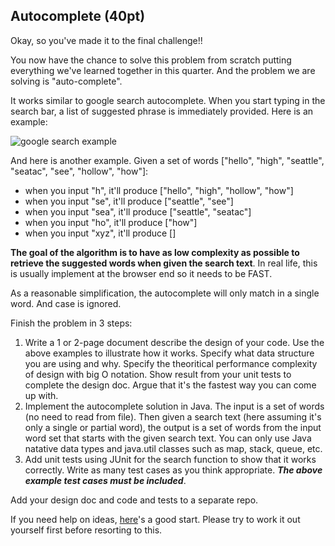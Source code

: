 ## Autocomplete (40pt)

Okay, so you've made it to the final challenge!!

You now have the chance to solve this problem from scratch putting everything we've learned together in this quarter. And the problem we are solving is "auto-complete".

It works similar to google search autocomplete. When you start typing in the search bar, a list of suggested phrase is immediately provided. Here is an example:

![google search example](https://github.com/pdgetrf/CSS143B/blob/master/homework/homework7/problem_3/example.png)

And here is another example. Given a set of words ["hello", "high", "seattle", "seatac", "see", "hollow", "how"]:

- when you input "h", it'll produce ["hello", "high", "hollow", "how"]
- when you input "se", it'll produce ["seattle", "see"]
- when you input "sea", it'll produce ["seattle", "seatac"]
- when you input "ho", it'll produce ["how"]
- when you input "xyz", it'll produce []

**The goal of the algorithm is to have as low complexity as possible to retrieve the suggested words when given the search text**. In real life, this is usually implement at the browser end so it needs to be FAST. 

As a reasonable simplification, the autocomplete will only match in a single word. And case is ignored.

Finish the problem in 3 steps:

1. Write a 1 or 2-page document describe the design of your code. Use the above examples to illustrate how it works. Specify what data structure you are using and why. Specify the theoritical performance complexity of design with big O notation. Show result from your unit tests to complete the design doc. Argue that it's the fastest way you can come up with. 
2. Implement the autocomplete solution in Java. The input is a set of words (no need to read from file). Then given a search text (here assuming it's only a single or partial word), the output is a set of words from the input word set that starts with the given search text. You can only use Java natative data types and java.util classes such as map, stack, queue, etc. 
3. Add unit tests using JUnit for the search function to show that it works correctly. Write as many test cases as you think appropriate. ***The above example test cases must be included***.

Add your design doc and code and tests to a separate repo.



If you need help on ideas, [here](https://medium.com/@daetam/trie-autocomplete-8dd23ddd3846)'s a good start. Please try to work it out yourself first before resorting to this. 
